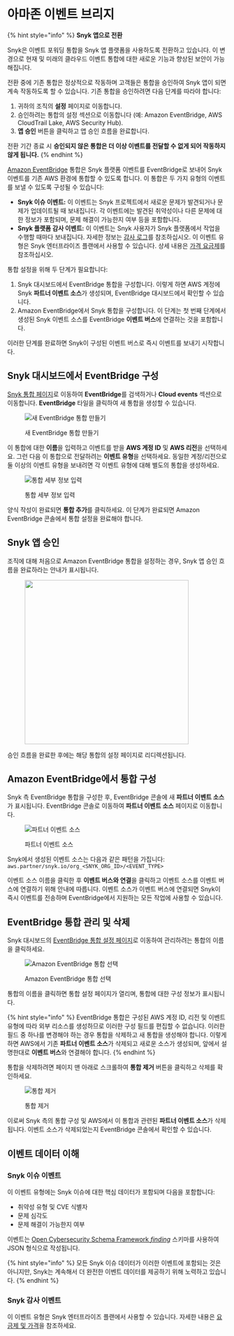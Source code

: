 # 아마존 이벤트 브리지

{% hint style="info" %}
**Snyk 앱으로 전환**

Snyk은 이벤트 포워딩 통합을 Snyk 앱 플랫폼을 사용하도록 전환하고 있습니다. 이 변경으로 현재 및 미래의 클라우드 이벤트 통합에 대한 새로운 기능과 향상된 보안이 가능해집니다.

전환 중에 기존 통합은 정상적으로 작동하며 고객들은 통합을 승인하여 Snyk 앱이 되면 계속 작동하도록 할 수 있습니다. 기존 통합을 승인하려면 다음 단계를 따라야 합니다:

1. 귀하의 조직의 **설정** 페이지로 이동합니다.
2. 승인하려는 통합의 설정 섹션으로 이동합니다 (예: Amazon EventBridge, AWS CloudTrail Lake, AWS Security Hub).
3. **앱 승인** 버튼을 클릭하고 앱 승인 흐름을 완료합니다.

전환 기간 종료 시 **승인되지 않은 통합은 더 이상 이벤트를 전달할 수 없게 되어 작동하지 않게 됩니다.**
{% endhint %}

[Amazon EventBridge](https://aws.amazon.com/eventbridge/) 통합은 Snyk 플랫폼 이벤트를 EventBridge로 보내어 Snyk 이벤트를 기존 AWS 환경에 통합할 수 있도록 합니다. 이 통합은 두 가지 유형의 이벤트를 보낼 수 있도록 구성될 수 있습니다:

* **Snyk 이슈 이벤트:** 이 이벤트는 Snyk 프로젝트에서 새로운 문제가 발견되거나 문제가 업데이트될 때 보내집니다. 각 이벤트에는 발견된 취약성이나 다른 문제에 대한 정보가 포함되며, 문제 해결이 가능한지 여부 등을 포함합니다.
* **Snyk 플랫폼 감사 이벤트:** 이 이벤트는 Snyk 사용자가 Snyk 플랫폼에서 작업을 수행할 때마다 보내집니다. 자세한 정보는 [감사 로그](https://docs.snyk.io/snyk-admin/manage-users-and-permissions/audit-logs)를 참조하십시오. 이 이벤트 유형은 Snyk 엔터프라이즈 플랜에서 사용할 수 있습니다. 상세 내용은 [가격 요금제](../../implement-snyk/enterprise-implementation-guide/trial-limitations.md)를 참조하십시오.

통합 설정을 위해 두 단계가 필요합니다:

1. Snyk 대시보드에서 EventBridge 통합을 구성합니다. 이렇게 하면 AWS 계정에 Snyk **파트너 이벤트 소스**가 생성되며, EventBridge 대시보드에서 확인할 수 있습니다.
2. Amazon EventBridge에서 Snyk 통합을 구성합니다. 이 단계는 첫 번째 단계에서 생성된 Snyk 이벤트 소스를 EventBridge **이벤트 버스**에 연결하는 것을 포함합니다.

이러한 단계를 완료하면 Snyk이 구성된 이벤트 버스로 즉시 이벤트를 보내기 시작합니다.

## Snyk 대시보드에서 EventBridge 구성

[Snyk 통합 페이지](https://app.snyk.io/integrations)로 이동하여 **EventBridge**를 검색하거나 **Cloud events** 섹션으로 이동합니다. **EventBridge** 타일을 클릭하여 새 통합을 생성할 수 있습니다.

<figure><img src="../../.gitbook/assets/integrations-eventforwarding-eventbridge-tile.png" alt="새 EventBridge 통합 만들기"><figcaption><p>새 EventBridge 통합 만들기</p></figcaption></figure>

이 통합에 대한 **이름**을 입력하고 이벤트를 받을 **AWS 계정 ID** 및 **AWS 리전**을 선택하세요. 그런 다음 이 통합으로 전달하려는 **이벤트 유형**을 선택하세요. 동일한 계정/리전으로 둘 이상의 이벤트 유형을 보내려면 각 이벤트 유형에 대해 별도의 통합을 생성하세요.

<figure><img src="../../.gitbook/assets/integrations-eventforwarding-eventbridge-dialog.png" alt="통합 세부 정보 입력"><figcaption><p>통합 세부 정보 입력</p></figcaption></figure>

양식 작성이 완료되면 **통합 추가**를 클릭하세요. 이 단계가 완료되면 Amazon EventBridge 콘솔에서 통합 설정을 완료해야 합니다.

## Snyk 앱 승인

조직에 대해 처음으로 Amazon EventBridge 통합을 설정하는 경우, Snyk 앱 승인 흐름을 완료하라는 안내가 표시됩니다.

<figure><img src="../../.gitbook/assets/integrations-eventforwarding-eventbridge-auth.png" alt="" width="375"><figcaption></figcaption></figure>

승인 흐름을 완료한 후에는 해당 통합의 설정 페이지로 리디렉션됩니다.

## Amazon EventBridge에서 통합 구성

Snyk 측 EventBridge 통합을 구성한 후, EventBridge 콘솔에 새 **파트너 이벤트 소스**가 표시됩니다. EventBridge 콘솔로 이동하여 **파트너 이벤트 소스** 페이지로 이동합니다.

<figure><img src="../../.gitbook/assets/integrations-eventforwarding-eventbridge-eventsource.png" alt="파트너 이벤트 소스"><figcaption><p>파트너 이벤트 소스</p></figcaption></figure>

Snyk에서 생성된 이벤트 소스는 다음과 같은 패턴을 가집니다: `aws.partner/snyk.io/org_<SNYK_ORG_ID>/<EVENT_TYPE>`

이벤트 소스 이름을 클릭한 후 **이벤트 버스와 연결**을 클릭하고 이벤트 소스를 이벤트 버스에 연결하기 위해 안내에 따릅니다. 이벤트 소스가 이벤트 버스에 연결되면 Snyk이 즉시 이벤트를 전송하며 EventBridge에서 지원하는 모든 작업에 사용할 수 있습니다.

## EventBridge 통합 관리 및 삭제

Snyk 대시보드의 [EventBridge 통합 설정 페이지](https://app.snyk.io/manage/integrations/aws-eventbridge)로 이동하여 관리하려는 통합의 이름을 클릭하세요.

<figure><img src="../../.gitbook/assets/integrations_amazon_eventbridge.png" alt="Amazon EventBridge 통합 선택"><figcaption><p>Amazon EventBridge 통합 선택</p></figcaption></figure>

통합의 이름을 클릭하면 통합 설정 페이지가 열리며, 통합에 대한 구성 정보가 표시됩니다.

{% hint style="info" %}
EventBridge 통합은 구성된 AWS 계정 ID, 리전 및 이벤트 유형에 따라 외부 리소스를 생성하므로 이러한 구성 필드를 편집할 수 없습니다. 이러한 필드 중 하나를 변경해야 하는 경우 통합을 삭제하고 새 통합을 생성해야 합니다. 이렇게 하면 AWS에서 기존 **파트너 이벤트 소스**가 삭제되고 새로운 소스가 생성되며, 앞에서 설명한대로 **이벤트 버스**와 연결해야 합니다.
{% endhint %}

통합을 삭제하려면 페이지 맨 아래로 스크롤하여 **통합 제거** 버튼을 클릭하고 삭제를 확인하세요.

<figure><img src="../../.gitbook/assets/integrations-eventforwarding-eventbridge-delete.png" alt="통합 제거"><figcaption><p>통합 제거</p></figcaption></figure>

이로써 Snyk 측의 통합 구성 및 AWS에서 이 통합과 관련된 **파트너 이벤트 소스**가 삭제됩니다. 이벤트 소스가 삭제되었는지 EventBridge 콘솔에서 확인할 수 있습니다.

## 이벤트 데이터 이해

### Snyk 이슈 이벤트

이 이벤트 유형에는 Snyk 이슈에 대한 핵심 데이터가 포함되며 다음을 포함합니다:

* 취약성 유형 및 CVE 식별자
* 문제 심각도
* 문제 해결이 가능한지 여부

이벤트는 [Open Cybersecurity Schema Framework _finding_](https://schema.ocsf.io/1.0.0-rc.2/classes/security_finding?extensions=) 스키마를 사용하여 JSON 형식으로 작성됩니다.

{% hint style="info" %}
모든 Snyk 이슈 데이터가 이러한 이벤트에 포함되는 것은 아니지만, Snyk는 계속해서 더 완전한 이벤트 데이터를 제공하기 위해 노력하고 있습니다.
{% endhint %}

### Snyk 감사 이벤트

이 이벤트 유형은 Snyk 엔터프라이즈 플랜에서 사용할 수 있습니다. 자세한 내용은 [요금제 및 가격](https://snyk.io/plans/)을 참조하세요.
